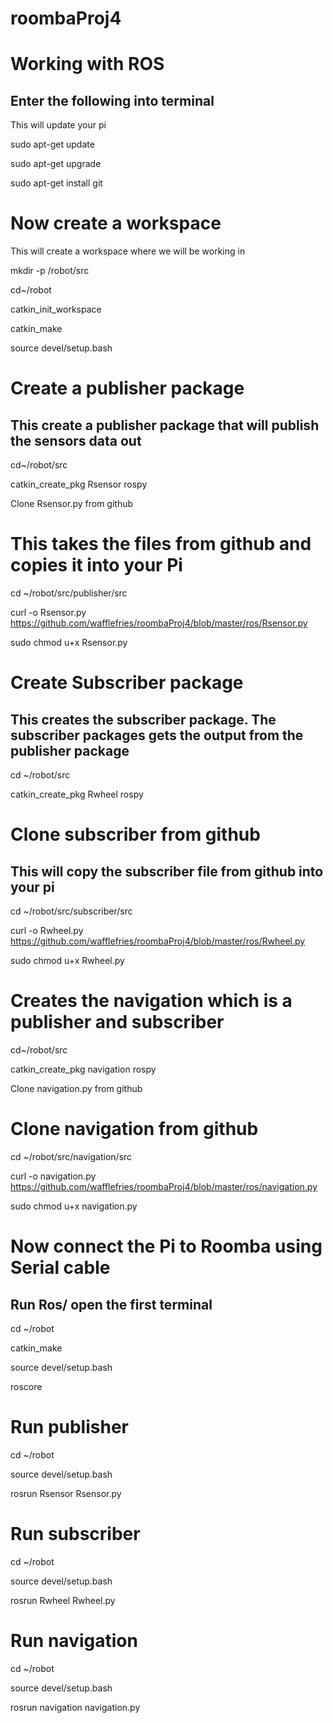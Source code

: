 # roombaProj4


# Working with ROS
## Enter the following into terminal

This will update your pi

sudo apt-get update

sudo apt-get upgrade

sudo apt-get install git

# Now create a workspace

This will create a workspace where we will be working in

mkdir -p /robot/src

cd~/robot

catkin_init_workspace

catkin_make

source devel/setup.bash

# Create a publisher package

## This create a publisher package that will publish the sensors data out

cd~/robot/src

catkin_create_pkg Rsensor rospy

Clone Rsensor.py from github

# This takes the files from github and copies it into your Pi

cd ~/robot/src/publisher/src

curl -o Rsensor.py https://github.com/wafflefries/roombaProj4/blob/master/ros/Rsensor.py

sudo chmod u+x Rsensor.py

# Create Subscriber package

## This creates the subscriber package. The subscriber packages gets the output from the publisher package

cd ~/robot/src

catkin_create_pkg Rwheel rospy

# Clone subscriber from github

## This will copy the subscriber file from github into your pi

cd ~/robot/src/subscriber/src

curl -o Rwheel.py https://github.com/wafflefries/roombaProj4/blob/master/ros/Rwheel.py

sudo chmod u+x Rwheel.py

# Creates the navigation which is a publisher and subscriber

cd~/robot/src

catkin_create_pkg navigation rospy

Clone navigation.py from github

# Clone navigation from github

cd ~/robot/src/navigation/src

curl -o navigation.py https://github.com/wafflefries/roombaProj4/blob/master/ros/navigation.py

sudo chmod u+x navigation.py

# Now connect the Pi to Roomba using Serial cable
## Run Ros/ open the first terminal

cd ~/robot

catkin_make

source devel/setup.bash

roscore

# Run publisher

cd ~/robot

source devel/setup.bash

rosrun Rsensor Rsensor.py

# Run subscriber

cd ~/robot

source devel/setup.bash

rosrun Rwheel Rwheel.py

# Run navigation
cd ~/robot

source devel/setup.bash

rosrun navigation navigation.py

